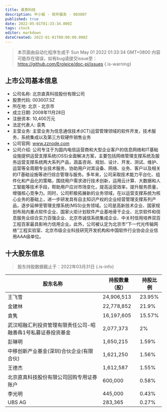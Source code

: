 ```yaml
---
title: 直真科技
description: 中小板 - 软件服务 - 003007
published: true
date: 2022-05-01T01:33:34.000Z
tags: stock
editor: markdown
dateCreated: 2022-01-01T00:00:00.000Z
---
```


> 本页面由自动化程序生成于 Sun May 01 2022 01:33:34 GMT+0800
> 内容可能存在错误，如有bug请提交issue至：https://github.com/Eroleice/doc-pi/issues
{.is-warning}

## 上市公司基本信息
- 公司名称: 北京直真科技股份有限公司
- 股票代码: 003007.SZ
- 所在地: 北京 - 北京市
- 成立日期: 2008年11月28日
- 注册资本: 10,400万元
- 法定代表人: 袁隽
- 主营业务: 主营业务为信息通信技术(ICT)运营管理领域的软件开发，技术服务，系统集成以及第三方软硬件销售业务
- 公司官网: www.zznode.com
- 公司介绍: 公司专注于为国内电信运营商和大型企业客户的信息网络和IT基础设施提供运营支撑系统(OSS)全面解决方案，主要包括网络管理支撑系统及服务运营支撑系统两大系列产品，涵盖咨询、规划、设计、开发、测试、维护、运营等全周期专业技术服务，协助用户对其设备、网络、业务、客户以及相关的IT基础设施等进行综合管理与服务。多年来，公司采取技术能力平台化、组件化和产品化的策略，围绕用户需求进行技术创新，运用云计算、大数据和人工智能等技术手段，帮助用户应对市场变化，提高运营效率，提升服务质量，增强核心竞争力。同时，公司积极拓展新的业务领域，在以运营支撑系统为核心业务的基础上，进一步研发具有自主知识产权的企业经营管理支撑系列产品，逐步延伸至管理支撑系统(MSS)业务领域。公司是高新技术企业、国家规划布局内重点软件企业、国家火炬计划软件产业基地骨干企业、北京软件和信息服务业综合实力百强企业、北京市诚信系统集成企业、中关村信用培养双百工程百家最具影响力信用企业。此外，公司被认定为北京市“下一代光传输网络”工程实验室、北京市级企业科技研究开发机构和中国软件行业协会企业信用AAA级单位。


## 十大股东信息
> 股东持股数据截止于：2022年03月31日
{.is-info}

| 股东名称 | 持股数量（股） | 持股比例 |
| --- | --- | --- |
| 王飞雪 | 24,906,513 | 23.95% |
| 金建林 | 22,778,852 | 21.9% |
| 袁隽 | 16,197,605 | 15.57% |
| 武汉昭融汇利投资管理有限责任公司-昭融善犇1号私募证券投资基金 | 2,077,373 | 2% |
| 彭琳明 | 1,650,215 | 1.59% |
| 中移创新产业基金(深圳)合伙企业(有限合伙) | 1,621,250 | 1.56% |
| 王德杰 | 1,612,587 | 1.55% |
| 北京直真科技股份有限公司回购专用证券账户 | 600,000 | 0.58% |
| 李光明 | 445,000 | 0.43% |
| UBS   AG | 283,365 | 0.27% |




